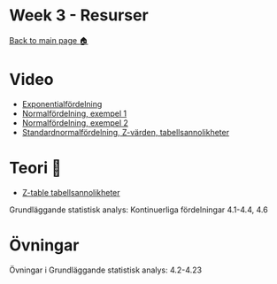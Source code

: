 # Week 3 - Resurser

[Back to main page :house:](https://github.com/aleylani/statistical-methods)

# Video

- [Exponentialfördelning](https://www.youtube.com/watch?v=IT-0oCOQrBY)
- [Normalfördelning, exempel 1](https://www.youtube.com/watch?v=xI9ZHGOSaCg)
- [Normalfördelning, exempel 2](https://www.youtube.com/watch?v=vrS1EpH3Yoo)
- [Standardnormalfördelning, Z-värden, tabellsannolikheter](https://www.youtube.com/watch?v=CjF_yQ2N638)



# Teori :book:

- [Z-table tabellsannolikheter](https://byjus.com/maths/z-score-table/)

Grundläggande statistisk analys: Kontinuerliga fördelningar 4.1-4.4, 4.6

# Övningar

Övningar i Grundläggande statistisk analys: 4.2-4.23